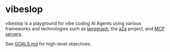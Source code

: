 # vibeslop

vibeslop is a playground for vibe coding AI Agents using various frameworks and technologies such as [langgraph](https://github.com/), the [a2a](https://github.com/) project, and [MCP servers](https://github.com/).

See [GOALS.md](GOALS.md) for high-level objectives.
